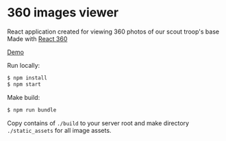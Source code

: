 # 360 images viewer

React application created for viewing 360 photos of our scout troop's base
Made with [React 360](https://facebook.github.io/react-360/)

[Demo](https://www.hyytiala.fi/virtuaalikolo)

Run locally:
```sh
$ npm install
$ npm start
```

Make build:
```sh
$ npm run bundle
```
Copy contains of ``./build`` to your server root and make directory ``./static_assets`` for all image assets.
